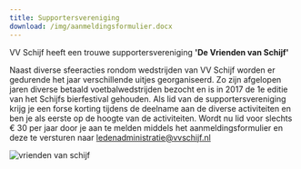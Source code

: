 ```yaml
---
title: Supportersvereniging
download: /img/aanmeldingsformulier.docx
---
```

VV Schijf heeft een trouwe supportersvereniging **'De Vrienden van Schijf'**

Naast diverse sfeeracties rondom wedstrijden van VV Schijf worden er gedurende het jaar verschillende uitjes georganiseerd. Zo zijn afgelopen jaren diverse betaald voetbalwedstrijden bezocht en is in 2017 de 1e editie van het Schijfs bierfestival gehouden. Als lid van de supportersvereniging krijg je een forse korting tijdens de deelname aan de diverse activiteiten en ben je als eerste op de hoogte van de activiteiten. Wordt nu lid voor slechts € 30 per jaar door je aan te melden middels het aanmeldingsformulier en deze te versturen naar ledenadministratie@vvschijf.nl

![vrienden van schijf](/img/vrienden-schijf.jpg "vrienden van schijf")
